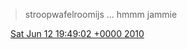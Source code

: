 > stroopwafelroomijs \.\.\. hmmm jammie

<img src="../../media/tweet.ico" width="12" /> [Sat Jun 12 19:49:02 +0000 2010](https://twitter.com/DromerDenker/status/16025835627)